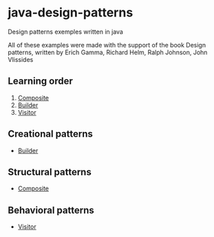 # java-design-patterns
Design patterns exemples written in java

All of these examples were made with the support of the book Design patterns, written by Erich Gamma, Richard Helm, Ralph Johnson, John Vlissides

## Learning order
1. [Composite](/composite)
1. [Builder](/builder)
1. [Visitor](/visitor)

## Creational patterns
- [Builder](/builder)

## Structural patterns
- [Composite](/composite)

## Behavioral patterns
- [Visitor](/visitor)
